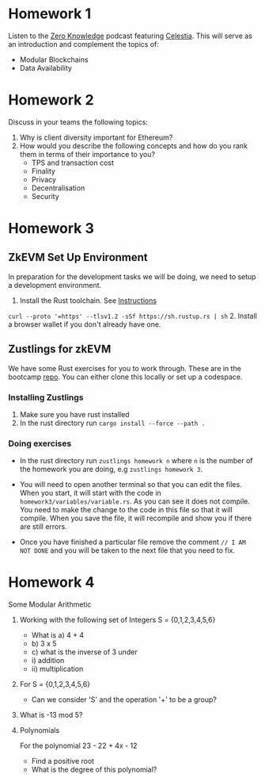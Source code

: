 # Homework 1

Listen to the [Zero Knowledge](https://zeroknowledge.fm/) podcast featuring [Celestia](https://zeroknowledge.fm/268-2/). This will serve as an introduction and complement the topics of:

- Modular Blockchains
- Data Availability

# Homework 2

Discuss in your teams the following topics:

1. Why is client diversity important for Ethereum?
2. How would you describe the following concepts and how do you rank them in terms of their importance to you?
   - TPS and transaction cost
   - Finality
   - Privacy
   - Decentralisation
   - Security


# Homework 3

## ZkEVM Set Up Environment

In preparation for the development tasks we will be doing, we need to setup a development environment.

1. Install the Rust toolchain. See [Instructions](https://rustup.rs/)

`curl --proto '=https' --tlsv1.2 -sSf https://sh.rustup.rs | sh`
2. Install a browser wallet if you don't already have one.

## Zustlings for zkEVM
We have some Rust exercises for you to work through. These are in the bootcamp [repo](https://github.com/ExtropyIO/zkEVMBootcamp). You can either clone this locally or set up a codespace.

### Installing Zustlings
1. Make sure you have rust installed
2. In the rust directory run `cargo install --force --path .`


### Doing exercises

- In the rust directory run `zustlings homework n` where `n` is the number of the homework you are doing, e.g `zustlings homework 3`.

- You will need to open another terminal so that you can edit the files. When you start, it will start with the code in `homework3/variables/variable.rs`. As you can see it does not compile. You need to make the change to the code in this file so that it will compile. When you save the file, it will recompile and show you if there are still errors.

- Once you have finished a particular file remove the comment `// I AM NOT DONE` and you will be taken to the next file that you need to fix.


# Homework 4

Some Modular Arithmetic

1. Working with the following set of Integers S = {0,1,2,3,4,5,6}
    - What is a) 4 + 4
    - b) 3 x 5
    - c) what is the inverse of 3 under
    - i) addition
    - ii) multiplication

2. For S = {0,1,2,3,4,5,6}
    - Can we consider 'S' and the operation '+' to be a group?

3. What is -13 mod 5?

4. Polynomials

    For the polynomial 23 - 22 + 4x - 12
    - Find a positive root
    - What is the degree of this polynomial?